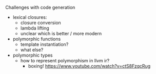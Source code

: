 Challenges with code generation

- lexical closures:
  - closure conversion
  - lambda lifting
  - unclear which is better / more modern
- polymorphic functions
  - template instantiation?
  - what else?
- polymorphic types
  - how to represent polymorphism in llvm ir?
    - boxing!
    https://www.youtube.com/watch?v=ctS8FzqcRug
